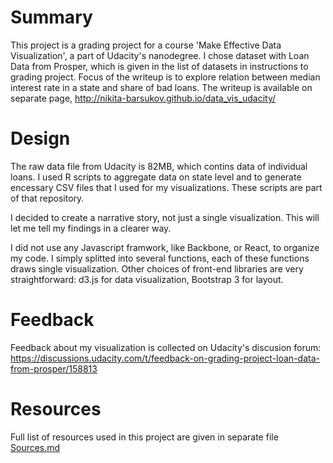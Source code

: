 Summary
=====

This project is a grading project for a course 'Make Effective Data Visualization', a part of Udacity's nanodegree. I chose dataset with Loan Data from Prosper, which is given in the list of datasets in instructions to grading project. Focus of the writeup is to explore relation between median interest rate in a state and share of bad loans. The writeup is available on separate page, http://nikita-barsukov.github.io/data_vis_udacity/ 

Design
=======

The raw data file from Udacity is 82MB, which contins data of individual loans. I used R scripts to aggregate data on state level and to generate encessary CSV files that I used for my visualizations. These scripts are part of that repository.

I decided to create a narrative story, not just a single visualization. This will let me tell my findings in a clearer way.

I did not use any Javascript framwork, like Backbone, or React, to organize my code. I simply splitted into several functions, each of these functions draws single visualization. Other choices of front-end libraries are very straightforward: d3.js for data visualization, Bootstrap 3 for layout.

Feedback
=======

Feedback about my visualization is collected on Udacity's discusion forum: https://discussions.udacity.com/t/feedback-on-grading-project-loan-data-from-prosper/158813 


Resources
=======

Full list of resources used in this project are given in separate file [Sources.md](https://github.com/nikita-barsukov/data_vis_udacity/blob/master/Sources.md)
